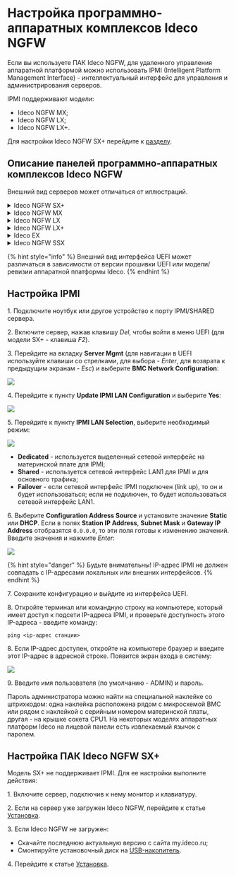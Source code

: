# Настройка программно-аппаратных комплексов Ideco NGFW

Если вы используете ПАК Ideco NGFW, для удаленного управления аппаратной платформой можно использовать IPMI (Intelligent Platform Management Interface) - интеллектуальный интерфейс для управления и администрирования серверов.

IPMI поддерживают модели:

* Ideco NGFW MX;
* Ideco NGFW LX;
* Ideco NGFW LX+.

Для настройки Ideco NGFW SX+ перейдите к [разделу](/installation/ipmi-settings.md#настройка-пак-ideco-ngfw-sx). 

## Описание панелей программно-аппаратных комплексов Ideco NGFW

Внешний вид серверов может отличаться от иллюстраций.

<details>
<summary>Ideco NGFW SX+</summary>

![](/.gitbook/assets/ideco-ngfw-sx.png)

1\. Шесть портов LAN (RJ-45);

2\. Заглушка для антенны Wi-Fi (RF-разъем);

3\. Входной разъем постоянного тока (DC input);

4\. Крепление для заземления;

5\. Заглушка для антенны Wi-Fi (RF-разъем);

6\. Кнопка перезагрузки;

7\. Кнопка питания;

8\. Светодиодные индикаторы:
    * жесткий диск;
    * питание.

9\. Порт USB 3.0;

10\. Консольный порт (COM);

11\. Порт USB 3.0;

12\. HDMI-разъем.

</details>

<details>
<summary>Ideco NGFW MX</summary>

![](/.gitbook/assets/ideco-ngfw-mx.png)

1\. Консольный порт;

2\. Два порта USB 3.0;

3\. Восемь портов LAN (RJ-45);

4\. Кнопка питания;

5\. Светодиодные индикаторы:
    * жесткий диск;
    * питание.

6\. Разъем VGA;

7\. Входной разъем питания IEC C14.

</details>

<details>
<summary>Ideco NGFW LX</summary>

![](/.gitbook/assets/ideco-ngfw-lx.png)

1\. Консольный порт;

2\. Два порта USB 3.0;

3\. Восемь портов LAN (RJ-45);

4\. Кнопка питания;

5\. Светодиодные индикаторы:
    * жесткий диск;
    * питание.

6\. Разъем VGA;

7\. Входной разъем питания IEC C14.

</details>

<details>
<summary>Ideco NGFW LX+</summary>

![](/.gitbook/assets/ideco-ngfw-lx-plus.png)

1\. Восемь портов LAN (RJ-45);

2\. Разъем VGA;

3\. Кнопка включения/выключения;

4\. Индикаторы:
    * питание;
    * sys.

5\. Кнопка перезагрузки;

6\. Порт USB 3.0;

7\. Порт USB 2.0;

8\. Консольный порт;

9\. Вентиляторы;

10\. Два входных разъема питания IEC C14.

</details>

<details>
<summary>Ideco EX</summary>

1\. Память: 64GB RAM;

2\. Жесткий диск: SSD 512Gb;

3\. Сетевой адаптер: 8x Gigabit LAN ports + 4x10 GB SFP;

4\. Форм-фактор: 1U;

5\. Рабочая температура: от 5˚ до 45˚C (+/- 5˚C);

6\.Температура хранения: от -20˚ до 70˚C;

7\. Относительная влажность: до 80% при 25 ˚C;

8\. Электромагнитная совместимость: CE;

9\. Возможность крепления в стойку 19"

10\. Парный блок питания мощностью 500W;

11\. Поддержка модулей SFP сторонних производителей.

</details>

<details>
<summary>Ideco NGFW SSX</summary>

1\. Сетевые интерфейсы: 6x1Gb LAN;

2\. Рабочая температура: от 5˚ до 45˚C (+/- 5˚C);

3\. Температура хранения: от -20˚ до 70˚C;

4\. Относительная влажность: до 80% при 25 ˚C;

5\. Форм-фактор: Desktop;

6\. Источник питания: 60 Вт.

</details>

{% hint style="info" %}
Внешний вид интерфейса UEFI может различаться в зависимости от версии прошивки UEFI или модели/ревизии аппаратной платформы Ideco.
{% endhint %}

## Настройка IPMI

1\. Подключите ноутбук или другое устройство к порту IPMI/SHARED сервера.

2\. Включите сервер, нажав клавишу *Del*, чтобы войти в меню UEFI (для модели SX+ - клавиша *F2*).

3\. Перейдите на вкладку **Server Mgmt** (для навигации в UEFI используйте клавиши со стрелками, для выбора - *Enter*, для возврата к предыдущим экранам - *Esc*) и выберите **BMC Network Configuration**:

![](/.gitbook/assets/ipmi-settings3.png)

4\. Перейдите к пункту **Update IPMI LAN Configuration** и выберите **Yes**:

![](/.gitbook/assets/ipmi-settings4.png)

5\. Перейдите к пункту **IPMI LAN Selection**, выберите необходимый режим:

![](/.gitbook/assets/ipmi-settings5.png)

* **Dedicated** - используется выделенный сетевой интерфейс на материнской плате для IPMI;
* **Shared** - используется сетевой интерфейс LAN1 для IPMI и для основного трафика;
* **Failover** - если сетевой интерфейс IPMI подключен (link up), то он и будет использоваться; если не подключен, то будет использоваться сетевой интерфейс LAN1.

6\. Выберите **Configuration Address Source** и установите значение **Static** или **DHCP**. Если в полях **Station IP Address**, **Subnet Mask** и **Gateway IP Address** отобразятся `0.0.0.0`, то эти поля готовы к изменению значений. Введите значения и нажмите *Enter*:

![](/.gitbook/assets/ipmi-settings6.png)

{% hint style="danger" %}
Будьте внимательны! IP-адрес IPMI не должен совпадать с IP-адресами локальных или внешних интерфейсов.
{% endhint %}

7\. Сохраните конфигурацию и выйдите из интерфейса UEFI.

8\. Откройте терминал или командную строку на компьютере, который имеет доступ к подсети IP-адреса IPMI, и проверьте доступность этого IP-адреса - введите команду:

```
ping <ip-адрес станции>
```

8\. Если IP-адрес доступен, откройте на компьютере браузер и введите этот IP-адрес в адресной строке. Появится экран входа в систему:

![](/.gitbook/assets/ipmi-settings7.png)

9\. Введите имя пользователя (по умолчанию - ADMIN) и пароль.

Пароль администратора можно найти на специальной наклейке со штрихкодом: одна наклейка расположена рядом с микросхемой BMC или рядом с наклейкой с серийным номером материнской платы, другая - на крышке сокета CPU1. На некоторых моделях аппаратных платформ Ideco на лицевой панели есть извлекаемый язычок с паролем.

## Настройка ПАК Ideco NGFW SX+

Модель SX+ не поддерживает IPMI. Для ее настройки выполните действия:

1\. Включите сервер, подключив к нему монитор и клавиатуру.

2\. Если на сервер уже загружен Ideco NGFW, перейдите к статье [Установка](/installation/installation-process.md).

3\. Если Ideco NGFW не загружен: 

* Скачайте последнюю актуальную версию с сайта my.ideco.ru;
* Смонтируйте установочный диск на [USB-накопитель](/installation/usb.md).

4\. Перейдите к статье [Установка](/installation/installation-process.md).